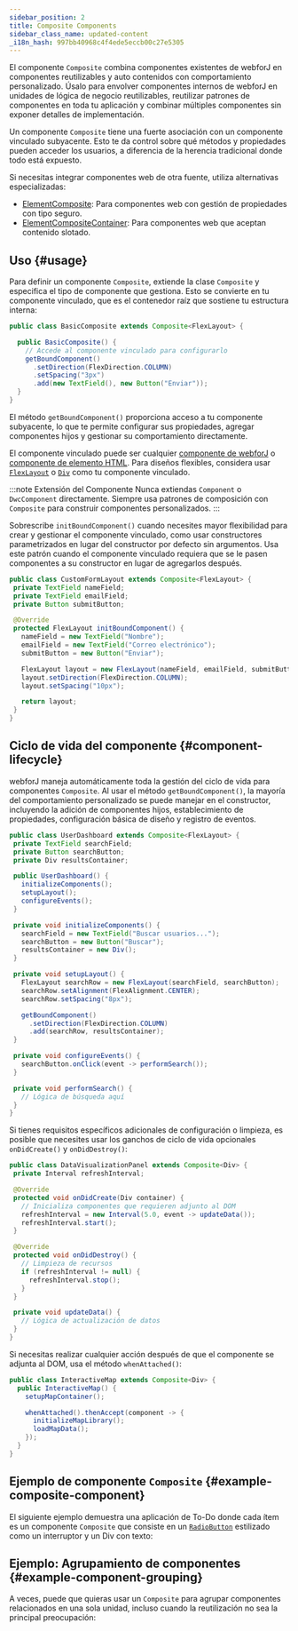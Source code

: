 ```yaml
---
sidebar_position: 2
title: Composite Components
sidebar_class_name: updated-content
_i18n_hash: 997bb40968c4f4ede5eccb00c27e5305
---
```

<DocChip chip='since' label='23.06' />
<JavadocLink type="foundation" location="com/webforj/component/Composite" top='true'/>

El componente `Composite` combina componentes existentes de webforJ en componentes reutilizables y auto contenidos con comportamiento personalizado. Úsalo para envolver componentes internos de webforJ en unidades de lógica de negocio reutilizables, reutilizar patrones de componentes en toda tu aplicación y combinar múltiples componentes sin exponer detalles de implementación.

Un componente `Composite` tiene una fuerte asociación con un componente vinculado subyacente. Esto te da control sobre qué métodos y propiedades pueden acceder los usuarios, a diferencia de la herencia tradicional donde todo está expuesto.

Si necesitas integrar componentes web de otra fuente, utiliza alternativas especializadas:

- [ElementComposite](https://javadoc.io/doc/com.webforj/webforj-foundation/latest/com/webforj/component/element/ElementComposite.html): Para componentes web con gestión de propiedades con tipo seguro.
- [ElementCompositeContainer](https://javadoc.io/doc/com.webforj/webforj-foundation/latest/com/webforj/component/element/ElementCompositeContainer.html): Para componentes web que aceptan contenido slotado.

## Uso {#usage}

Para definir un componente `Composite`, extiende la clase `Composite` y especifica el tipo de componente que gestiona. Esto se convierte en tu componente vinculado, que es el contenedor raíz que sostiene tu estructura interna:

```java title="BasicComposite.java"
public class BasicComposite extends Composite<FlexLayout> {

  public BasicComposite() {
    // Accede al componente vinculado para configurarlo
    getBoundComponent()
      .setDirection(FlexDirection.COLUMN)
      .setSpacing("3px")
      .add(new TextField(), new Button("Enviar"));
  }
}
```

El método `getBoundComponent()` proporciona acceso a tu componente subyacente, lo que te permite configurar sus propiedades, agregar componentes hijos y gestionar su comportamiento directamente.

El componente vinculado puede ser cualquier [componente de webforJ](../components/overview) o [componente de elemento HTML](/docs/building-ui/web-components/html-elements). Para diseños flexibles, considera usar [`FlexLayout`](../components/flex-layout) o [`Div`](https://javadoc.io/doc/com.webforj/webforj-foundation/latest/com/webforj/component/html/elements/Div.html) como tu componente vinculado.

:::note Extensión del Componente
Nunca extiendas `Component` o `DwcComponent` directamente. Siempre usa patrones de composición con `Composite` para construir componentes personalizados.
:::

Sobrescribe `initBoundComponent()` cuando necesites mayor flexibilidad para crear y gestionar el componente vinculado, como usar constructores parametrizados en lugar del constructor por defecto sin argumentos. Usa este patrón cuando el componente vinculado requiera que se le pasen componentes a su constructor en lugar de agregarlos después.


```java title="CustomFormLayout.java"
public class CustomFormLayout extends Composite<FlexLayout> {
 private TextField nameField;
 private TextField emailField;
 private Button submitButton;

 @Override
 protected FlexLayout initBoundComponent() {
   nameField = new TextField("Nombre");
   emailField = new TextField("Correo electrónico");
   submitButton = new Button("Enviar");

   FlexLayout layout = new FlexLayout(nameField, emailField, submitButton);
   layout.setDirection(FlexDirection.COLUMN);
   layout.setSpacing("10px");

   return layout;
 }
}
```

## Ciclo de vida del componente {#component-lifecycle}

webforJ maneja automáticamente toda la gestión del ciclo de vida para componentes `Composite`. Al usar el método `getBoundComponent()`, la mayoría del comportamiento personalizado se puede manejar en el constructor, incluyendo la adición de componentes hijos, establecimiento de propiedades, configuración básica de diseño y registro de eventos.

```java
public class UserDashboard extends Composite<FlexLayout> {
 private TextField searchField;
 private Button searchButton;
 private Div resultsContainer;

 public UserDashboard() {
   initializeComponents();
   setupLayout();
   configureEvents();
 }

 private void initializeComponents() {
   searchField = new TextField("Buscar usuarios...");
   searchButton = new Button("Buscar");
   resultsContainer = new Div();
 }

 private void setupLayout() {
   FlexLayout searchRow = new FlexLayout(searchField, searchButton);
   searchRow.setAlignment(FlexAlignment.CENTER);
   searchRow.setSpacing("8px");

   getBoundComponent()
     .setDirection(FlexDirection.COLUMN)
     .add(searchRow, resultsContainer);
 }

 private void configureEvents() {
   searchButton.onClick(event -> performSearch());
 }

 private void performSearch() {
   // Lógica de búsqueda aquí
 }
}
```

Si tienes requisitos específicos adicionales de configuración o limpieza, es posible que necesites usar los ganchos de ciclo de vida opcionales `onDidCreate()` y `onDidDestroy()`:

```java
public class DataVisualizationPanel extends Composite<Div> {
 private Interval refreshInterval;

 @Override
 protected void onDidCreate(Div container) {
   // Inicializa componentes que requieren adjunto al DOM
   refreshInterval = new Interval(5.0, event -> updateData());
   refreshInterval.start();
 }

 @Override
 protected void onDidDestroy() {
   // Limpieza de recursos
   if (refreshInterval != null) {
     refreshInterval.stop();
   }
 }

 private void updateData() {
   // Lógica de actualización de datos
 }
}
```

Si necesitas realizar cualquier acción después de que el componente se adjunta al DOM, usa el método `whenAttached()`:

```java title="InteractiveMap.java"
public class InteractiveMap extends Composite<Div> {
  public InteractiveMap() {
    setupMapContainer();

    whenAttached().thenAccept(component -> {
      initializeMapLibrary();
      loadMapData();
    });
  }
}
```

## Ejemplo de componente `Composite` {#example-composite-component}

El siguiente ejemplo demuestra una aplicación de To-Do donde cada ítem es un componente `Composite` que consiste en un [`RadioButton`](../components/radiobutton) estilizado como un interruptor y un Div con texto: 

<ComponentDemo 
path='/webforj/composite?' 
cssURL='https://raw.githubusercontent.com/webforj/webforj-documentation/main/src/main/resources/static/composite/composite.css'
javaE='https://raw.githubusercontent.com/webforj/webforj-documentation/refs/heads/main/src/main/java/com/webforj/samples/views/composite/CompositeView.java'
height='500px'
/>

## Ejemplo: Agrupamiento de componentes {#example-component-grouping}

A veces, puede que quieras usar un `Composite` para agrupar componentes relacionados en una sola unidad, incluso cuando la reutilización no sea la principal preocupación:

<ComponentDemo
path='/webforj/analyticscardcomposite?'
cssURL='https://raw.githubusercontent.com/webforj/webforj-documentation/main/src/main/resources/static/composite/analyticscomposite.css'
javaE='https://raw.githubusercontent.com/webforj/webforj-documentation/refs/heads/main/src/main/java/com/webforj/samples/views/composite/AnalyticsCardCompositeView.java'
height='500px'
/>
